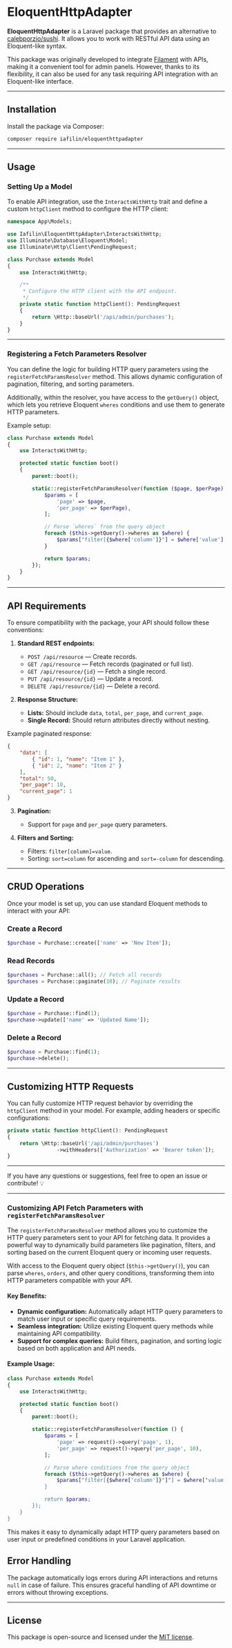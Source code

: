 
# EloquentHttpAdapter

**EloquentHttpAdapter** is a Laravel package that provides an alternative to [calebporzio/sushi](https://github.com/calebporzio/sushi). It allows you to work with RESTful API data using an Eloquent-like syntax.

This package was originally developed to integrate [Filament](https://filamentphp.com) with APIs, making it a convenient tool for admin panels. However, thanks to its flexibility, it can also be used for any task requiring API integration with an Eloquent-like interface.

---

## Installation

Install the package via Composer:

```bash
composer require iafilin/eloquenthttpadapter
```


---

## Usage

### Setting Up a Model

To enable API integration, use the `InteractsWithHttp` trait and define a custom `httpClient` method to configure the HTTP client:

```php
namespace App\Models;

use Iafilin\EloquentHttpAdapter\InteractsWithHttp;
use Illuminate\Database\Eloquent\Model;
use Illuminate\Http\Client\PendingRequest;

class Purchase extends Model
{
    use InteractsWithHttp;

    /**
     * Configure the HTTP client with the API endpoint.
     */
    private static function httpClient(): PendingRequest
    {
        return \Http::baseUrl('/api/admin/purchases');
    }
}
```

---

### Registering a Fetch Parameters Resolver

You can define the logic for building HTTP query parameters using the `registerFetchParamsResolver` method. This allows dynamic configuration of pagination, filtering, and sorting parameters.

Additionally, within the resolver, you have access to the `getQuery()` object, which lets you retrieve Eloquent `wheres` conditions and use them to generate HTTP parameters.

Example setup:
```php
class Purchase extends Model
{
    use InteractsWithHttp;

    protected static function boot()
    {
        parent::boot();

        static::registerFetchParamsResolver(function ($page, $perPage) {
            $params = [
                'page' => $page,
                'per_page' => $perPage),
            ];

            // Parse `wheres` from the query object
            foreach ($this->getQuery()->wheres as $where) {
                $params["filter[{$where['column']}"] = $where['value'];
            }

            return $params;
        });
    }
}
```

---

## API Requirements

To ensure compatibility with the package, your API should follow these conventions:

1. **Standard REST endpoints:**
    - `POST /api/resource` — Create records.
    - `GET /api/resource` — Fetch records (paginated or full list).
    - `GET /api/resource/{id}` — Fetch a single record.
    - `PUT /api/resource/{id}` — Update a record.
    - `DELETE /api/resource/{id}` — Delete a record.

2. **Response Structure:**
    - **Lists:** Should include `data`, `total`, `per_page`, and `current_page`.
    - **Single Record:** Should return attributes directly without nesting.

Example paginated response:
```json
{
    "data": [
        { "id": 1, "name": "Item 1" },
        { "id": 2, "name": "Item 2" }
    ],
    "total": 50,
    "per_page": 10,
    "current_page": 1
}
```

3. **Pagination:**
    - Support for `page` and `per_page` query parameters.

4. **Filters and Sorting:**
    - Filters: `filter[column]=value`.
    - Sorting: `sort=column` for ascending and `sort=-column` for descending.

---

## CRUD Operations

Once your model is set up, you can use standard Eloquent methods to interact with your API:

### Create a Record
```php
$purchase = Purchase::create(['name' => 'New Item']);
```

### Read Records
```php
$purchases = Purchase::all(); // Fetch all records
$purchases = Purchase::paginate(10); // Paginate results
```

### Update a Record
```php
$purchase = Purchase::find(1);
$purchase->update(['name' => 'Updated Name']);
```

### Delete a Record
```php
$purchase = Purchase::find(1);
$purchase->delete();
```

---

## Customizing HTTP Requests

You can fully customize HTTP request behavior by overriding the `httpClient` method in your model. For example, adding headers or specific configurations:

```php
private static function httpClient(): PendingRequest
{
    return \Http::baseUrl('/api/admin/purchases')
                ->withHeaders(['Authorization' => 'Bearer token']);
}
```

---

If you have any questions or suggestions, feel free to open an issue or contribute! 💡

---

### Customizing API Fetch Parameters with `registerFetchParamsResolver`

The `registerFetchParamsResolver` method allows you to customize the HTTP query parameters sent to your API for fetching data. It provides a powerful way to dynamically build parameters like pagination, filters, and sorting based on the current Eloquent query or incoming user requests.

With access to the Eloquent query object (`$this->getQuery()`), you can parse `wheres`, `orders`, and other query conditions, transforming them into HTTP parameters compatible with your API.

#### Key Benefits:
- **Dynamic configuration:** Automatically adapt HTTP query parameters to match user input or specific query requirements.
- **Seamless integration:** Utilize existing Eloquent query methods while maintaining API compatibility.
- **Support for complex queries:** Build filters, pagination, and sorting logic based on both application and API needs.

#### Example Usage:
```php
class Purchase extends Model
{
    use InteractsWithHttp;

    protected static function boot()
    {
        parent::boot();

        static::registerFetchParamsResolver(function () {
            $params = [
                'page' => request()->query('page', 1),
                'per_page' => request()->query('per_page', 10),
            ];

            // Parse where conditions from the query object
            foreach ($this->getQuery()->wheres as $where) {
                $params["filter[{$where['column']}"]"] = $where['value'];
            }

            return $params;
        });
    }
}
```

This makes it easy to dynamically adapt HTTP query parameters based on user input or predefined conditions in your Laravel application.

## Error Handling

The package automatically logs errors during API interactions and returns `null` in case of failure. This ensures graceful handling of API downtime or errors without throwing exceptions.

---

## License

This package is open-source and licensed under the [MIT license](license.md).
